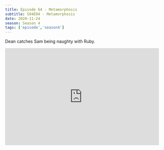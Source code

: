 ```yaml
---
title: Episode 64 - Metamorphosis
subtitle: S04E04 - Metamorphosis
date: 2020-11-24
season: Season 4
tags: ['episode','season4']
---
```


Dean catches Sam being naughty with Ruby. 

<iframe src="https://cast.rocks/player/27557/Supernatural-64-Metamorphosis.mp3?episodeTitle=Episode%2064%20-%20Metamorphosis&podcastTitle=Couple%20of%20Idjits&episodeDate=November%2024th%2C%202020&imageURL=https%3A%2F%2Fcast.rocks%2Fhosting%2F27557%2Ffeeds%2FCAURZ.jpg" style="border: none; min-height: 265px; max-height: 320px; max-width: 558px; min-width: 270px; width: 100%; height: 100%;" scrollbars="no"></iframe>

